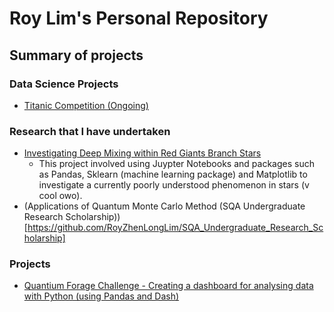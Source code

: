 # Roy Lim's Personal Repository

## Summary of projects
### Data Science Projects

- [Titanic Competition (Ongoing)](https://github.com/RoyZhenLongLim/Personal-Projects/tree/master/TitanicCompetition)

### Research that I have undertaken
- [Investigating Deep Mixing within Red Giants Branch Stars](https://github.com/RoyZhenLongLim/PHYS1200)
  - This project involved using Juypter Notebooks and packages such as Pandas, Sklearn (machine learning package) and Matplotlib to investigate a currently poorly understood phenomenon in stars (v cool owo).
 - (Applications of Quantum Monte Carlo Method (SQA Undergraduate Research Scholarship))[https://github.com/RoyZhenLongLim/SQA_Undergraduate_Research_Scholarship]

### Projects
- [Quantium Forage Challenge - Creating a dashboard for analysing data with Python (using Pandas and Dash)](https://github.com/RoyZhenLongLim/quantium-starter-repo)

